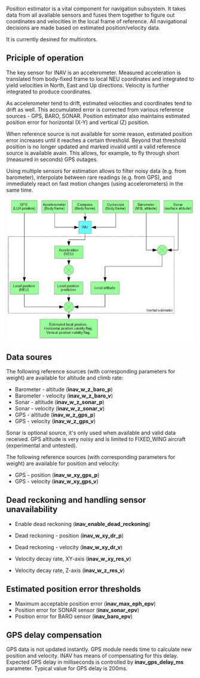Position estimator is a vital component for navigation subsystem. It takes data from all available sensors and fuses them together to figure out coordinates and velocities in the local frame of reference. All navigational decisions are made based on estimated position/velocity data. 

It is currently desined for multirotors.

## Priciple of operation

The key sensor for INAV is an accelerometer. Measured acceleration is translated from body-fixed frame to local NEU coordinates and integrated to yield velocities in North, East and Up directions. Velocity is further integrated to produce coordinates.

As accelerometer tend to drift, estimated velocities and coordinates tend to drift as well. This accumulated error is corrected from various reference sources - GPS, BARO, SONAR. Position estimator also maintains estimated position error for horizontal (X-Y) and vertical (Z) position.

When reference source is not available for some reason, estimated position error increases until it reaches a certain threshold. Beyond that threshold position is no longer updated and marked invalid until a valid reference source is available avain. This allows, for example, to fly through short (measured in seconds) GPS outages.

Using multiple sensors for estimation allows to filter noisy data (e.g. from barometer), interpolate between rare readings (e.g. from GPS), and immediately react on fast motion changes (using accelerometers) in the same time.

![](images/inertial_estimator_diagram.jpg)

## Data soures

The following reference sources (with corresponding parameters for weight) are available for altitude and climb rate:

* Barometer - altitude (**inav_w_z_baro_p**)
* Barometer - velocity (**inav_w_z_baro_v**)
* Sonar - altitude (**inav_w_z_sonar_p**)
* Sonar - velocity (**inav_w_z_sonar_v**)
* GPS - altitude (**inav_w_z_gps_p**)
* GPS - velocity (**inav_w_z_gps_v**)

Sonar is optional source, it's only used when available and valid data received. GPS altitude is very noisy and is limited to FIXED_WING aircraft (experimental and untested).

The following reference sources (with corresponding parameters for weight) are available for position and velocity:

* GPS - position (**inav_w_xy_gps_p**)
* GPS - velocity (**inav_w_xy_gps_v**)

## Dead reckoning and handling sensor unavailability

* Enable dead reckoning (**inav_enable_dead_reckoning**)

* Dead reckoning - position (**inav_w_xy_dr_p**)
* Dead reckoning - velocity (**inav_w_xy_dr_v**)

* Velocity decay rate, XY-axis (**inav_w_xy_res_v**)
* Velocity decay rate, Z-axis (**inav_w_z_res_v**)

## Estimated position error thresholds

* Maximum acceptable position error (**inav_max_eph_epv**)
* Position error for SONAR sensor (**inav_sonar_epv**)
* Position error for BARO sensor (**inav_baro_epv**)

## GPS delay compensation

GPS data is not updated instantly. GPS module needs time to calculate new position and velocity. INAV has means of compensating for this delay. Expected GPS delay in milliseconds is controlled by **inav_gps_delay_ms** parameter. Typical value for GPS delay is 200ms.